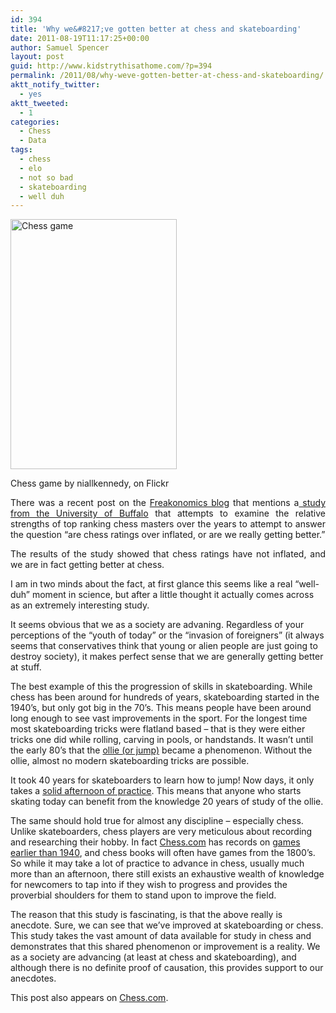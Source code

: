 ```yaml
---
id: 394
title: 'Why we&#8217;ve gotten better at chess and skateboarding'
date: 2011-08-19T11:17:25+00:00
author: Samuel Spencer
layout: post
guid: http://www.kidstrythisathome.com/?p=394
permalink: /2011/08/why-weve-gotten-better-at-chess-and-skateboarding/
aktt_notify_twitter:
  - yes
aktt_tweeted:
  - 1
categories:
  - Chess
  - Data
tags:
  - chess
  - elo
  - not so bad
  - skateboarding
  - well duh
---
```

<div style="width: 276px" class="wp-caption alignright">
  <a title="Chess game by niallkennedy, on Flickr" href="http://www.flickr.com/photos/niallkennedy/4030574278/"><img title="Chess game by niallkennedy, on Flickr" src="http://farm4.static.flickr.com/3494/4030574278_2108834aed.jpg" alt="Chess game" width="266" height="400" /></a>
  
  <p class="wp-caption-text">
    Chess game by niallkennedy, on Flickr
  </p>
</div>

<p style="text-align: justify;">
  There was a recent post on the <a title="Freakonomics blog - Are We Actually Getting Better at Chess?" href="http://www.freakonomics.com/2011/08/04/are-we-actually-getting-better-at-chess/">Freakonomics blog</a> that mentions a<a title="Intrinsic Chess Ratings" href="http://www.cse.buffalo.edu/~regan/papers/pdf/ReHa11c.pdf"> study from the University of Buffalo</a> that attempts to examine the relative strengths of top ranking chess masters over the years to attempt to answer the question &#8220;are chess ratings over inflated, or are we really getting better.&#8221;
</p>

<p style="text-align: justify;">
  The results of the study showed that chess ratings have not inflated, and we are in fact getting better at chess.
</p>

I am in two minds about the fact, at first glance this seems like a real &#8220;well-duh&#8221; moment in science, but after a little thought it actually comes across as an extremely interesting study.

It seems obvious that we as a society are advaning. Regardless of your perceptions of the &#8220;youth of today&#8221; or the &#8220;invasion of foreigners&#8221; (it always seems that conservatives think that young or alien people are just going to destroy society), it makes perfect sense that we are generally getting better at stuff.

The best example of this the progression of skills in skateboarding. While chess has been around for hundreds of years, skateboarding started in the 1940&#8217;s, but only got big in the 70&#8217;s. This means people have been around long enough to see vast improvements in the sport. For the longest time most skateboarding tricks were flatland based &#8211; that is they were either tricks one did while rolling, carving in pools, or handstands. It wasn&#8217;t until the early 80&#8217;s that the [ollie (or jump)](http://en.wikipedia.org/wiki/Ollie_(skateboarding) "Wikipedia - Ollie") became a phenomenon. Without the ollie, almost no modern skateboarding tricks are possible.

It took 40 years for skateboarders to learn how to jump! Now days, it only takes a [solid afternoon of practice](http://www.youtube.com/results?search_query=ollie&aq=f "Youtube search - How to ollie"). This means that anyone who starts skating today can benefit from the knowledge 20 years of study of the ollie.

The same should hold true for almost any discipline &#8211; especially chess. Unlike skateboarders, chess players are very meticulous about recording and researching their hobby. In fact [Chess.com](http://www.chess.com "Chess.com") has records on [games earlier than 1940](http://www.chess.com/games/view.html?id=24437), and chess books will often have games from the 1800&#8217;s. So while it may take a lot of practice to advance in chess, usually much more than an afternoon, there still exists an exhaustive wealth of knowledge for newcomers to tap into if they wish to progress and provides the proverbial shoulders for them to stand upon to improve the field.

The reason that this study is fascinating, is that the above really is anecdote. Sure, we can see that we&#8217;ve improved at skateboarding or chess. This study takes the vast amount of data available for study in chess and demonstrates that this shared phenomenon or improvement is a reality. We as a society are advancing (at least at chess and skateboarding), and although there is no definite proof of causation, this provides support to our anecdotes.

This post also appears on [Chess.com](http://blog.chess.com/view/why-weve-gotten-better-at-chess-and-skateboarding "Chess.com - Why we've gotten better at chess and skateboarding").